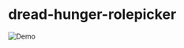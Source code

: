 # dread-hunger-rolepicker

![Demo](https://raw.githubusercontent.com/Bladesheng/dread-hunger-rolepicker/main/demo.gif)
